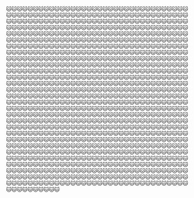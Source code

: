 🐱🐱🐱🐱🐱🐱🐱🐱🐱🐱🐱🐱🐱🐱🐱🐱🐱🐱🐱🐱🐱🐱🐱🐱🐱🐱🐱🐱🐱🐱🐱🐱🐱🐱🐱🐱🐱🐱🐱🐱🐱🐱🐱🐱🐱🐱🐱🐱🐱🐱🐱🐱🐱🐱🐱🐱🐱🐱🐱🐱🐱🐱🐱🐱🐱🐱🐱🐱🐱🐱🐱🐱🐱🐱🐱🐱🐱🐱🐱🐱🐱🐱🐱🐱🐱🐱🐱🐱🐱🐱🐱🐱🐱🐱🐱🐱🐱🐱🐱🐱🐱🐱🐱🐱🐱🐱🐱🐱🐱🐱🐱🐱🐱🐱🐱🐱🐱🐱🐱🐱🐱🐱🐱🐱🐱🐱🐱🐱🐱🐱🐱🐱🐱🐱🐱🐱🐱🐱🐱🐱🐱🐱🐱🐱🐱🐱🐱🐱🐱🐱🐱🐱🐱🐱🐱🐱🐱🐱🐱🐱🐱🐱🐱🐱🐱🐱🐱🐱🐱🐱🐱🐱🐱🐱🐱🐱🐱🐱🐱🐱🐱🐱🐱🐱🐱🐱🐱🐱🐱🐱🐱🐱🐱🐱🐱🐱🐱🐱🐱🐱🐱🐱🐱🐱🐱🐱🐱🐱🐱🐱🐱🐱🐱🐱🐱🐱🐱🐱🐱🐱🐱🐱🐱🐱🐱🐱🐱🐱🐱🐱🐱🐱🐱🐱🐱🐱🐱🐱🐱🐱🐱🐱🐱🐱🐱🐱🐱🐱🐱🐱🐱🐱🐱🐱🐱🐱🐱🐱🐱🐱🐱🐱🐱🐱🐱🐱🐱🐱🐱🐱🐱🐱🐱🐱🐱🐱🐱🐱🐱🐱🐱🐱🐱🐱🐱🐱🐱🐱🐱🐱🐱🐱🐱🐱🐱🐱🐱🐱🐱🐱🐱🐱🐱🐱🐱🐱🐱🐱🐱🐱🐱🐱🐱🐱🐱🐱🐱🐱🐱🐱🐱🐱🐱🐱🐱🐱🐱🐱🐱🐱🐱🐱🐱🐱🐱🐱🐱🐱🐱🐱🐱🐱🐱🐱🐱🐱🐱🐱🐱🐱🐱🐱🐱🐱🐱🐱🐱🐱🐱🐱🐱🐱🐱🐱🐱🐱🐱🐱🐱🐱🐱🐱🐱🐱🐱🐱🐱🐱🐱🐱🐱🐱🐱🐱🐱🐱🐱🐱🐱🐱🐱🐱🐱🐱🐱🐱🐱🐱🐱🐱🐱🐱🐱🐱🐱🐱🐱🐱🐱🐱🐱🐱🐱🐱🐱🐱🐱🐱🐱🐱🐱🐱🐱🐱🐱🐱🐱🐱🐱🐱🐱🐱🐱🐱🐱🐱🐱🐱🐱🐱🐱🐱🐱🐱🐱🐱🐱🐱🐱🐱🐱🐱🐱🐱🐱🐱🐱🐱🐱🐱🐱🐱🐱🐱🐱🐱🐱🐱🐱🐱🐱🐱🐱🐱🐱🐱🐱🐱🐱🐱🐱🐱🐱🐱🐱🐱🐱🐱🐱🐱🐱🐱🐱🐱🐱🐱🐱🐱🐱🐱🐱🐱🐱🐱🐱🐱🐱🐱🐱🐱🐱🐱🐱🐱🐱🐱🐱🐱🐱🐱🐱🐱🐱🐱🐱🐱🐱🐱🐱🐱🐱🐱🐱🐱🐱🐱🐱🐱🐱🐱🐱🐱🐱🐱🐱🐱🐱🐱🐱🐱🐱🐱🐱🐱🐱🐱🐱🐱🐱🐱🐱🐱🐱🐱🐱🐱🐱🐱🐱🐱🐱🐱🐱🐱🐱🐱🐱🐱🐱🐱🐱🐱🐱🐱🐱🐱🐱🐱🐱🐱🐱🐱🐱🐱🐱🐱🐱🐱🐱🐱🐱🐱🐱🐱🐱🐱🐱🐱🐱🐱🐱🐱🐱🐱🐱🐱🐱🐱🐱🐱🐱🐱🐱🐱🐱🐱🐱🐱🐱🐱🐱🐱🐱🐱🐱🐱🐱🐱🐱🐱🐱🐱🐱🐱🐱🐱🐱🐱🐱🐱🐱🐱🐱🐱🐱🐱🐱🐱🐱🐱🐱🐱🐱🐱🐱🐱🐱🐱🐱🐱🐱🐱🐱🐱🐱🐱🐱🐱🐱🐱🐱🐱🐱🐱🐱🐱🐱🐱🐱🐱🐱🐱🐱🐱🐱🐱🐱🐱🐱🐱🐱🐱🐱🐱🐱🐱🐱🐱🐱🐱🐱🐱🐱🐱🐱🐱🐱🐱🐱🐱🐱🐱🐱🐱🐱🐱🐱🐱🐱🐱🐱🐱🐱🐱🐱🐱🐱🐱🐱🐱🐱🐱🐱🐱🐱🐱🐱🐱🐱🐱🐱🐱🐱🐱🐱🐱🐱🐱🐱🐱🐱🐱🐱🐱🐱🐱🐱🐱🐱🐱🐱🐱🐱🐱🐱🐱🐱🐱🐱🐱🐱🐱🐱🐱🐱🐱🐱🐱🐱🐱🐱🐱🐱🐱🐱🐱🐱🐱🐱🐱🐱🐱🐱🐱🐱🐱🐱🐱🐱🐱🐱🐱🐱🐱🐱🐱🐱🐱🐱🐱🐱🐱🐱🐱🐱🐱🐱🐱🐱🐱🐱🐱🐱🐱🐱🐱🐱🐱🐱🐱🐱🐱🐱🐱🐱🐱🐱🐱🐱🐱🐱🐱🐱🐱🐱🐱🐱🐱🐱🐱🐱🐱🐱🐱🐱🐱🐱🐱🐱🐱🐱🐱🐱🐱🐱🐱🐱🐱🐱🐱🐱🐱🐱🐱🐱🐱🐱🐱🐱🐱🐱🐱🐱🐱🐱🐱🐱🐱🐱🐱🐱🐱🐱🐱🐱🐱🐱🐱🐱🐱🐱🐱🐱🐱🐱🐱🐱🐱🐱🐱🐱🐱🐱🐱🐱🐱🐱🐱🐱🐱🐱🐱🐱🐱🐱🐱🐱🐱🐱🐱🐱🐱🐱🐱🐱🐱🐱🐱🐱🐱🐱🐱🐱🐱🐱🐱🐱🐱🐱🐱🐱🐱🐱🐱🐱🐱🐱🐱🐱🐱🐱🐱🐱🐱🐱🐱🐱🐱🐱🐱🐱🐱🐱🐱🐱🐱🐱🐱🐱🐱🐱🐱🐱🐱🐱🐱